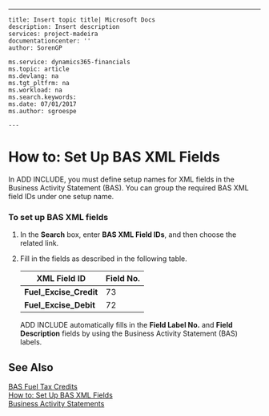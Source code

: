 ---
    title: Insert topic title| Microsoft Docs
    description: Insert description
    services: project-madeira
    documentationcenter: ''
    author: SorenGP

    ms.service: dynamics365-financials
    ms.topic: article
    ms.devlang: na
    ms.tgt_pltfrm: na
    ms.workload: na
    ms.search.keywords:
    ms.date: 07/01/2017
    ms.author: sgroespe

    ---
# How to: Set Up BAS XML Fields
In ADD INCLUDE<!--[!INCLUDE[navnow](../../includes/navnow_md.md)]-->, you must define setup names for XML fields in the Business Activity Statement \(BAS\). You can group the required BAS XML field IDs under one setup name.  
  
### To set up BAS XML fields  
  
1.  In the **Search** box, enter **BAS XML Field IDs**, and then choose the related link.  
  
2.  Fill in the fields as described in the following table.  
  
    |**XML Field ID**|**Field No.**|  
    |----------------------|-------------------|  
    |**Fuel\_Excise\_Credit**|73|  
    |**Fuel\_Excise\_Debit**|72|  
  
     ADD INCLUDE<!--[!INCLUDE[navnow](../../includes/navnow_md.md)]--> automatically fills in the **Field Label No.** and **Field Description** fields by using the Business Activity Statement \(BAS\) labels.  
  
## See Also  
 [BAS Fuel Tax Credits](../bas-fuel-tax-credits.md)   
 [How to: Set Up BAS XML Fields](../how-to-set-up-bas-xml-fields.md)   
 [Business Activity Statements](../business-activity-statements.md)